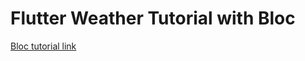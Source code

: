 # Flutter Weather Tutorial with Bloc

[Bloc tutorial link](https://bloclibrary.dev/#/flutterweathertutorial?id=flutter-weather-tutorial)
